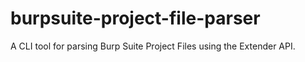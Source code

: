 # burpsuite-project-file-parser
A CLI tool for parsing Burp Suite Project Files using the Extender API. 
